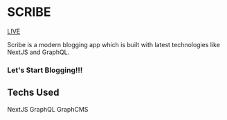 # SCRIBE
[LIVE](https://scribe-eta.vercel.app/)

Scribe is a modern blogging app which is built with latest technologies like NextJS and GraphQL. 

### Let's Start Blogging!!!

## Techs Used
NextJS
GraphQL
GraphCMS
